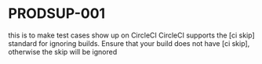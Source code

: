 # PRODSUP-001
this is to make test cases show up on CircleCI
CircleCI supports the [ci skip] standard for ignoring builds.
Ensure that your build does not have [ci skip], otherwise the skip will be ignored
